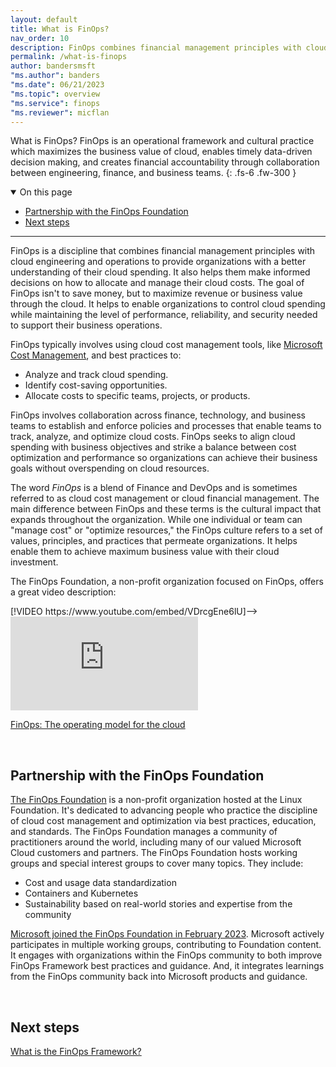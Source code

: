 ```yaml
---
layout: default
title: What is FinOps?
nav_order: 10
description: FinOps combines financial management principles with cloud engineering and operations to provide organizations with a better understanding of their cloud spending. It also helps them make informed decisions on how to allocate and manage their cloud costs.
permalink: /what-is-finops
author: bandersmsft
"ms.author": banders
"ms.date": 06/21/2023
"ms.topic": overview
"ms.service": finops
"ms.reviewer": micflan
---
```


<span class="fs-9 d-block mb-4">What is FinOps?</span>
FinOps is an operational framework and cultural practice which maximizes the business value of cloud, enables timely data-driven decision making, and creates financial accountability through collaboration between engineering, finance, and business teams.
{: .fs-6 .fw-300 }

<details open markdown="1">
   <summary class="fs-2 text-uppercase">On this page</summary>

- [Partnership with the FinOps Foundation](#partnership-with-the-finops-foundation)
- [Next steps](#next-steps)

</details>

---

<a name="about"></a>
FinOps is a discipline that combines financial management principles with cloud engineering and operations to provide organizations with a better understanding of their cloud spending. It also helps them make informed decisions on how to allocate and manage their cloud costs. The goal of FinOps isn't to save money, but to maximize revenue or business value through the cloud. It helps to enable organizations to control cloud spending while maintaining the level of performance, reliability, and security needed to support their business operations.

FinOps typically involves using cloud cost management tools, like [Microsoft Cost Management](https://aka.ms/costmgmt/docs), and best practices to:

- Analyze and track cloud spending.
- Identify cost-saving opportunities.
- Allocate costs to specific teams, projects, or products.

FinOps involves collaboration across finance, technology, and business teams to establish and enforce policies and processes that enable teams to track, analyze, and optimize cloud costs. FinOps seeks to align cloud spending with business objectives and strike a balance between cost optimization and performance so organizations can achieve their business goals without overspending on cloud resources.

The word _FinOps_ is a blend of Finance and DevOps and is sometimes referred to as cloud cost management or cloud financial management. The main difference between FinOps and these terms is the cultural impact that expands throughout the organization. While one individual or team can "manage cost" or "optimize resources," the FinOps culture refers to a set of values, principles, and practices that permeate organizations. It helps enable them to achieve maximum business value with their cloud investment.

The FinOps Foundation, a non-profit organization focused on FinOps, offers a great video description:

<!-->[!VIDEO https://www.youtube.com/embed/VDrcgEne6lU]-->
<div class="embeddedvideo"><iframe src="https://www.youtube-nocookie.com/embed/VDrcgEne6lU" frameborder="0" allowfullscreen="true" data-linktype="external" title="FinOps: The operating model for the cloud"></iframe></div>

[FinOps: The operating model for the cloud](https://www.youtube.com/watch?v=VDrcgEne6lU)

<br>

## Partnership with the FinOps Foundation

[The FinOps Foundation](https://finops.org/) is a non-profit organization hosted at the Linux Foundation. It's dedicated to advancing people who practice the discipline of cloud cost management and optimization via best practices, education, and standards. The FinOps Foundation manages a community of practitioners around the world, including many of our valued Microsoft Cloud customers and partners. The FinOps Foundation hosts working groups and special interest groups to cover many topics. They include:

- Cost and usage data standardization
- Containers and Kubernetes
- Sustainability based on real-world stories and expertise from the community

[Microsoft joined the FinOps Foundation in February 2023](https://azure.microsoft.com/blog/microsoft-joins-the-finops-foundation/). Microsoft actively participates in multiple working groups, contributing to Foundation content. It engages with organizations within the FinOps community to both improve FinOps Framework best practices and guidance. And, it integrates learnings from the FinOps community back into Microsoft products and guidance.

<br>

## Next steps

[What is the FinOps Framework?](./framework/README.md)

<br>
